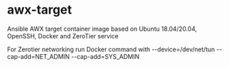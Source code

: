 # awx-target
Ansible AWX target container image based on Ubuntu 18.04/20.04, OpenSSH, Docker and ZeroTier service

For Zerotier networking run Docker command with --device=/dev/net/tun --cap-add=NET_ADMIN --cap-add=SYS_ADMIN
